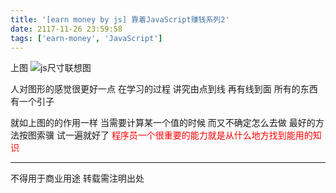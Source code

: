 ```yaml
---
title: '[earn money by js] 靠着JavaScript赚钱系列2'
date: 2117-11-26 23:59:58
tags: ['earn-money', 'JavaScript']
---
```


上图
![js尺寸联想图](/0003-earn-money-by-js-2/size.gif)

人对图形的感觉很更好一点 在学习的过程 讲究由点到线 再有线到面
所有的东西有一个引子

就如上图的的作用一样 当需要计算某一个值的时候 而又不确定怎么去做 最好的方法按图索骥 试一遍就好了
<font color="#FF0000">程序员一个很重要的能力就是从什么地方找到能用的知识</font> 


----------------
不得用于商业用途 转载需注明出处